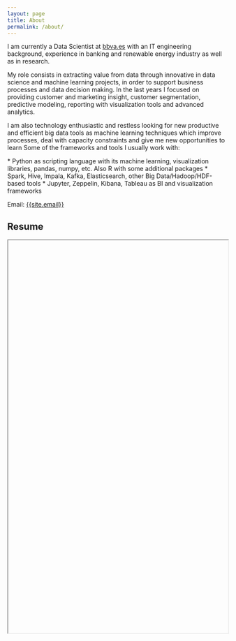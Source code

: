```yaml
---
layout: page
title: About
permalink: /about/
---
```

<p>
I am currently a Data Scientist at <a href="https://www.bbva.es" target="_blank">bbva.es</a> with an IT engineering background, experience in banking and renewable energy industry as well as in research. 
</p>
<p>
My role consists in extracting value from data through innovative in data science and machine learning projects, in order to support business processes and data decision making. In the last years I focused on providing customer and marketing insight, customer segmentation, predictive modeling, reporting with visualization tools and advanced analytics.
</p>
<p>
I am also technology enthusiastic and restless looking for new productive and efficient big data tools as machine learning techniques which improve processes, deal with capacity constraints and give me new opportunities to learn 
Some of the frameworks and tools I usually work with:
</p>
* Python as scripting language with its machine learning, visualization libraries, pandas, numpy, etc. Also R with some additional packages
* Spark, Hive, Impala, Kafka, Elasticsearch, other Big Data/Hadoop/HDF-based tools
* Jupyter, Zeppelin, Kibana, Tableau as BI and visualization frameworks

Email: <a href="mailto:{{site.email}}?Subject=From Blog Site:">{{site.email}}</a>

## Resume
<iframe src=""https://docs.google.com/document/d/e/1K2kQxRUEx_h7Fr-iuU-k_ZBVwD4uFm-B/pub?embedded=true" width="100%" height="900"></iframe>
                                                                                                                                 
